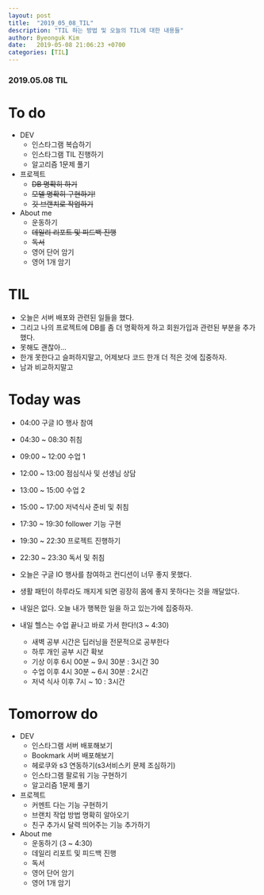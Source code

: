```yaml
---
layout: post
title:  "2019_05_08_TIL"
description: "TIL 하는 방법 및 오늘의 TIL에 대한 내용들"
author: Byeonguk Kim
date:   2019-05-08 21:06:23 +0700
categories: [TIL]
---
```


### 2019.05.08 TIL
 
# To do

* DEV
	* 인스타그램 복습하기
	* 인스타그램 TIL 진행하기
	* 알고리즘 1문제 풀기
* 프로젝트
	* ~~DB 명확히 하기~~
	* ~~모델 명확히 구현하기!~~
	* ~~깃 브랜치로 작업하기~~
* About me
	* 운동하기
	* ~~데일리 리포트 및 피드백 진행~~
	* ~~독서~~
	* 영어 단어 암기
	* 영어 1개 암기


# TIL

* 오늘은 서버 배포와 관련된 일들을 했다.
* 그리고 나의 프로젝트에 DB를 좀 더 명확하게 하고 회원가입과 관련된 부분을 추가했다.
* 못해도 괜찮아...
* 한개 못한다고 슬퍼하지말고, 어제보다 코드 한개 더 적은 것에 집중하자.
* 남과 비교하지말고

# Today was

* 04:00 구글 IO 행사 참여
* 04:30 ~ 08:30 취침
* 09:00 ~ 12:00 수업 1
* 12:00 ~ 13:00 점심식사 및 선생님 상담
* 13:00 ~ 15:00 수업 2
* 15:00 ~ 17:00 저녁식사 준비 및 취침
* 17:30 ~ 19:30 follower 기능 구현
* 19:30 ~ 22:30 프로젝트 진행하기
* 22:30 ~ 23:30 독서 및 취침

* 오늘은 구글 IO 행사를 참여하고 컨디션이 너무 좋지 못했다.
* 생활 패턴이 하루라도 깨지게 되면 굉장히 몸에 좋지 못하다는 것을 깨달았다.
* 내일은 없다. 오늘 내가 행복한 일을 하고 있는가에 집중하자.
* 내일 헬스는 수업 끝나고 바로 가서 한다!(3 ~ 4:30)
	* 새벽 공부 시간은 딥러닝을 전문적으로 공부한다
	* 하루 개인 공부 시간 확보 
	* 기상 이후 6시 00분 ~ 9시 30분 : 3시간 30
	* 수업 이후 4시 30분 ~ 6시 30분 : 2시간
	* 저녁 식사 이후 7시 ~ 10 : 3시간  	


# Tomorrow do

* DEV
	* 인스타그램 서버 배포해보기
	* Bookmark 서버 배포해보기
	* 헤로쿠와 s3 연동하기(s3서비스키 문제 조심하기)
	* 인스타그램 팔로워 기능 구현하기
	* 알고리즘 1문제 풀기
* 프로젝트
	* 커멘트 다는 기능 구현하기
	* 브랜치 작업 방법 명확히 알아오기
	* 친구 추가시 달력 띄어주는 기능 추가하기
* About me
	* 운동하기 (3 ~ 4:30)
	* 데일리 리포트 및 피드백 진행
	* 독서
	* 영어 단어 암기
	* 영어 1개 암기





